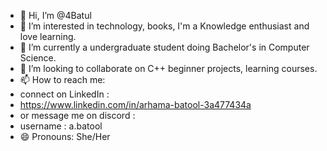 - 👋 Hi, I’m @4Batul
- 👀 I’m interested in technology, books, I'm a Knowledge enthusiast and love learning. 
- 🌱 I’m currently a undergraduate student doing Bachelor's in Computer Science. 
- 💞️ I’m looking to collaborate on C++ beginner projects, learning courses. 
- 📫 How to reach me:
- connect on LinkedIn :
- https://www.linkedin.com/in/arhama-batool-3a477434a
- or message me on discord :
- username : a.batool
- 😄 Pronouns: She/Her  

<!---
4Batul/4Batul : share me resources because I love to learn! 
--->
